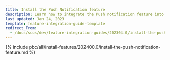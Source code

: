 ```yaml
---
title: Install the Push Notification feature
description: Learn how to integrate the Push notification feature into your project
last_updated: Jan 24, 2023
template: feature-integration-guide-template
redirect_From:
  - /docs/scos/dev/feature-integration-guides/202304.0/install-the-push-notification-feature.html
---
```


{% include pbc/all/install-features/202400.0/install-the-push-notification-feature.md %} <!-- To edit, see /_includes/pbc/all/install-features/202400.0/install-the-push-notification-feature.md -->